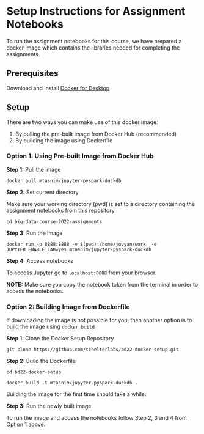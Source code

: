 # Setup Instructions for Assignment Notebooks

To run the assignment notebooks for this course, we have prepared a docker image which contains the libraries needed for completing the assignments.

## Prerequisites

Download and Install [Docker for Desktop](https://www.docker.com/products/docker-desktop)

## Setup

There are two ways you can make use of this docker image:

1. By pulling the pre-built image from Docker Hub (recommended)
2. By building the image using Dockerfile

### Option 1: Using Pre-built Image from Docker Hub

**Step 1:** Pull the image

```
docker pull mtasnim/jupyter-pyspark-duckdb
```

**Step 2:** Set current directory

Make sure your working directory (pwd) is set to a directory containing the assignment notebooks from this repository.

```
cd big-data-course-2022-assignments
```

**Step 3:**  Run the image

```
docker run -p 8888:8888 -v $(pwd):/home/jovyan/work  -e JUPYTER_ENABLE_LAB=yes mtasnim/jupyter-pyspark-duckdb

```

**Step 4:**  Access notebooks

To access Jupyter go to `localhost:8888` from your browser. 

**NOTE:** Make sure you copy the notebook token from the terminal in order to access the notebooks.



### Option 2: Building Image from Dockerfile

If downloading the image is not possible for you, then another option is to build the image using `docker build`

**Step 1:** Clone the Docker Setup Repository

```
git clone https://github.com/schelterlabs/bd22-docker-setup.git
```

**Step 2:** Build the Dockerfile

```
cd bd22-docker-setup
```

```
docker build -t mtasnim/jupyter-pyspark-duckdb .
```

Building the image for the first time should take a while.

**Step 3:**  Run the newly built image

To run the image and access the notebooks follow Step 2, 3 and 4 from Option 1 above.